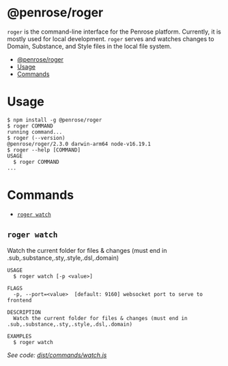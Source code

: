 # @penrose/roger

`roger` is the command-line interface for the Penrose platform. Currently, it is mostly used for local development. `roger` serves and watches changes to Domain, Substance, and Style files in the local file system.

<!-- toc -->

- [@penrose/roger](#penroseroger)
- [Usage](#usage)
- [Commands](#commands)
<!-- tocstop -->

# Usage

<!-- usage -->

```sh-session
$ npm install -g @penrose/roger
$ roger COMMAND
running command...
$ roger (--version)
@penrose/roger/2.3.0 darwin-arm64 node-v16.19.1
$ roger --help [COMMAND]
USAGE
  $ roger COMMAND
...
```

<!-- usagestop -->

# Commands

<!-- commands -->

- [`roger watch`](#roger-watch)

## `roger watch`

Watch the current folder for files & changes (must end in .sub,.substance,.sty,.style,.dsl,.domain)

```
USAGE
  $ roger watch [-p <value>]

FLAGS
  -p, --port=<value>  [default: 9160] websocket port to serve to frontend

DESCRIPTION
  Watch the current folder for files & changes (must end in .sub,.substance,.sty,.style,.dsl,.domain)

EXAMPLES
  $ roger watch
```

_See code: [dist/commands/watch.js](https://github.com/penrose/penrose/blob/v2.3.0/dist/commands/watch.js)_

<!-- commandsstop -->
